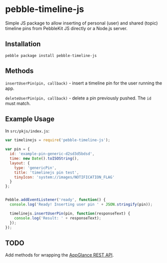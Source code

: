 # pebble-timeline-js

Simple JS package to allow inserting of personal (user) and shared (topic)
timeline pins from PebbleKit JS directly or a Node.js server.

## Installation

`pebble package install pebble-timeline-js`


## Methods

`insertUserPin(pin, callback)` - insert a timeline pin for the user running the app.

`deleteUserPin(pin, callback)` - delete a pin previously pushed. The `id` must match.


## Example Usage

In `src/pkjs/index.js`:

```js
var timelinejs = require('pebble-timeline-js');

var pin = {
  id: 'example-pin-generic-d2sd3d5bdsd',
  time: new Date().toISOString(),
  layout: {
    type: 'genericPin',
    title: 'timelinejs pin test',
    tinyIcon: 'system://images/NOTIFICATION_FLAG'
  }
};


Pebble.addEventListener('ready', function() {
  console.log('Ready! Inserting user pin ' + JSON.stringify(pin));

  timelinejs.insertUserPin(pin, function(responseText) {
    console.log('Result: ' + responseText);
  });
});

```


## TODO

Add methods for wrapping the 
[AppGlance REST API](https://developer.pebble.com/guides/user-interfaces/appglance-rest).
